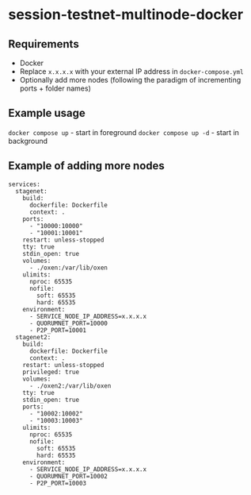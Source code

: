 # session-testnet-multinode-docker

## Requirements

* Docker
* Replace `x.x.x.x` with your external IP address in `docker-compose.yml`
* Optionally add more nodes (following the paradigm of incrementing ports + folder names)

## Example usage

`docker compose up` - start in foreground
`docker compose up -d` - start in background

## Example of adding more nodes

```
services:
  stagenet:
    build:
      dockerfile: Dockerfile
      context: .
    ports:
      - "10000:10000"
      - "10001:10001"
    restart: unless-stopped
    tty: true
    stdin_open: true
    volumes:
      - ./oxen:/var/lib/oxen
    ulimits:
      nproc: 65535
      nofile:
        soft: 65535
        hard: 65535
    environment:
      - SERVICE_NODE_IP_ADDRESS=x.x.x.x
      - QUORUMNET_PORT=10000
      - P2P_PORT=10001
  stagenet2:
    build:
      dockerfile: Dockerfile
      context: .
    restart: unless-stopped
    privileged: true
    volumes:
      - ./oxen2:/var/lib/oxen
    tty: true
    stdin_open: true
    ports:
      - "10002:10002"
      - "10003:10003"
    ulimits:
      nproc: 65535
      nofile:
        soft: 65535
        hard: 65535
    environment:
      - SERVICE_NODE_IP_ADDRESS=x.x.x.x
      - QUORUMNET_PORT=10002
      - P2P_PORT=10003
```
